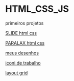 # HTML_CSS_JS
 primeiros projetos  

<a href="https://gabrieel-marques-do-nascimento.github.io/HTML_CSS_JS/pessoal/slader">SLIDE html css<a>




<a href="https://gabrieel-marques-do-nascimento.github.io/HTML_CSS_JS/pessoal/paralax">PARALAX html css<a>


<a href="https://gabrieel-marques-do-nascimento.github.io/HTML_CSS_JS/pessoal/desenhos">meus desenhos<a>



<a href="https://raw.githubusercontent.com/Gabrieel-Marques-Do-Nascimento/novo-projeto/main/portifolio/imagens/favicon.ico"> iconi de trabalho<a>


<a href="https://gabrieel-marques-do-nascimento.github.io/HTML_CSS_JS/pessoal/landing%20page/Index.html">layout grid</a>



